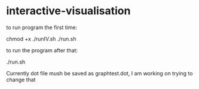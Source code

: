 # interactive-visualisation

to run program the first time: 

chmod +x ./runIV.sh
./run.sh

to run the program after that:

./run.sh

Currently dot file mush be saved as graphtest.dot, I am working on trying to change that
